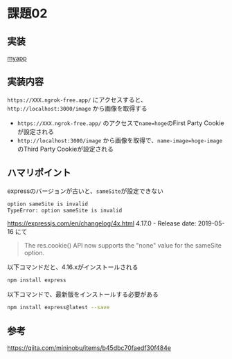 # 課題02

## 実装

[myapp](./myapp/)

## 実装内容

`https://XXX.ngrok-free.app/` にアクセスすると、`http://localhost:3000/image` から画像を取得する  

- `https://XXX.ngrok-free.app/` のアクセスで`name=hoge`のFirst Party Cookieが設定される  
- `http://localhost:3000/image` から画像を取得で、`name-image=hoge-image`のThird Party Cookieが設定される  

## ハマリポイント

expressのバージョンが古いと、`sameSite`が設定できない  

```txt
option sameSite is invalid
TypeError: option sameSite is invalid
```

<https://expressjs.com/en/changelog/4x.html>
4.17.0 - Release date: 2019-05-16 にて  
> The res.cookie() API now supports the "none" value for the sameSite option.

以下コマンドだと、4.16.xがインストールされる

```sh
npm install express
```

以下コマンドで、最新版をインストールする必要がある 

```sh
npm install express@latest --save
```

## 参考

<https://qiita.com/mininobu/items/b45dbc70faedf30f484e>

